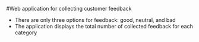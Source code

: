 #Web application for collecting customer feedback

- There are only three options for feedback: good, neutral, and bad
- The application displays the total number of collected feedback for each category
